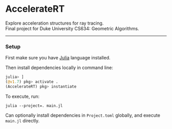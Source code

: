 # AccelerateRT
Explore acceleration structures for ray tracing.  
Final project for Duke University CS634: Geometric Algorithms.

------

### Setup

First make sure you have [Julia](https://julialang.org/) language installed.

Then install dependencies locally in command line:
```julia
julia> ]
(@v1.7) pkg> activate .
(AccelerateRT) pkg> instantiate
```

To execute, run:
```
julia --project=. main.jl
```

Can optionally install dependencies in `Project.toml` globally, and execute `main.jl` directly.